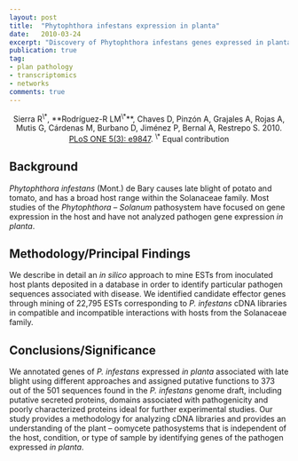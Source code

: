 ```yaml
---
layout: post
title:  "Phytophthora infestans expression in planta"
date:   2010-03-24
excerpt: "Discovery of Phytophthora infestans genes expressed in planta through mining of cDNA libraries."
publication: true
tag:
- plan pathology
- transcriptomics
- networks
comments: true
---
```


<center>
  Sierra R<sup>\*</sup>, **Rodríguez-R LM<sup>\*</sup>**, Chaves D, Pinzón A, Grajales A, Rojas A, Mutis G, Cárdenas M, Burbano D, Jiménez P, Bernal A, Restrepo S. 2010.
  <a href='https://doi.org/10.1371/journal.pone.0009847'>PLoS ONE 5(3): e9847</a>. <sup>\*</sup> Equal contribution
</center>

## Background
*Phytophthora infestans* (Mont.) de Bary causes late blight of potato and tomato, and has a broad host range within the Solanaceae family. Most studies of the *Phytophthora* – *Solanum* pathosystem have focused on gene expression in the host and have not analyzed pathogen gene expression *in planta*.

## Methodology/Principal Findings
We describe in detail an *in silico* approach to mine ESTs from inoculated host plants deposited in a database in order to identify particular pathogen sequences associated with disease. We identified candidate effector genes through mining of 22,795 ESTs corresponding to *P. infestans* cDNA libraries in compatible and incompatible interactions with hosts from the Solanaceae family.

## Conclusions/Significance
We annotated genes of *P. infestans* expressed *in planta* associated with late blight using different approaches and assigned putative functions to 373 out of the 501 sequences found in the *P. infestans* genome draft, including putative secreted proteins, domains associated with pathogenicity and poorly characterized proteins ideal for further experimental studies. Our study provides a methodology for analyzing cDNA libraries and provides an understanding of the plant – oomycete pathosystems that is independent of the host, condition, or type of sample by identifying genes of the pathogen expressed *in planta*.
